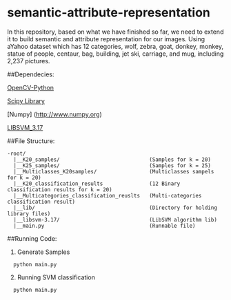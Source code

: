 semantic-attribute-representation
=================================

In this repository, based on what we have finished so far, we need to extend it to build semantic and attribute representation for our images. Using aYahoo dataset which has 12 categories, wolf, zebra, goat, donkey, monkey, statue of people, centaur, bag, building, jet ski, carriage, and mug, including 2,237 pictures.

##Dependecies:

[OpenCV-Python](http://docs.opencv.org/trunk/doc/py_tutorials/py_setup/py_table_of_contents_setup/py_table_of_contents_setup.html#py-table-of-content-setup)

[Scipy Library](http://www.scipy.org/scipylib/index.html)

[Numpy] (http://www.numpy.org)

[LIBSVM_3.17](http://www.csie.ntu.edu.tw/~cjlin/libsvm/)

##File Structure:
```
-root/
  |__K20_samples/  			            	  (Samples for k = 20)
  |__K25_samples/           			      (Samples for k = 25)
  |__Multiclasses_K20samples/     			  (Multiclasses sampels for k = 20)
  |__K20_classification_results   			  (12 Binary classification results for k = 20)
  |__Multicategories_classification_reuslts   (Multi-categories classification result)
  |__lib/                         			  (Directory for holding library files)
  |__libsvm-3.17/                 			  (LibSVM algorithm lib)
  |__main.py                     			  (Runnable file)
```

##Running Code:
1. Generate Samples
```
  python main.py
```
2. Running SVM classification
```
  python main.py
```

